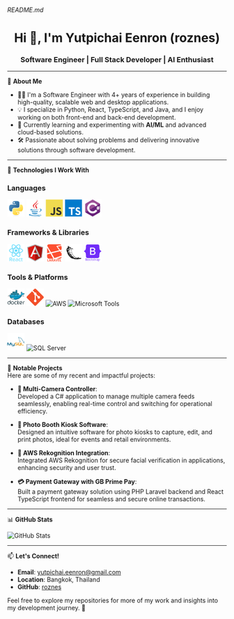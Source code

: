 ###### README.md

<!--
**roznes/roznes** is a ✨ _special_ ✨ repository because its `README.md` (this file) appears on your GitHub profile.

Here are some ideas to get you started:

- 🔭 I’m currently working on ...
- 🌱 I’m currently learning ...
- 👯 I’m looking to collaborate on ...
- 🤔 I’m looking for help with ...
- 💬 Ask me about ...
- 📫 How to reach me: ...
- 😄 Pronouns: ...
- ⚡ Fun fact: ...
-->


<h1 align="center">Hi 👋, I'm Yutpichai Eenron (roznes)</h1>
<h3 align="center">Software Engineer | Full Stack Developer | AI Enthusiast</h3>

---

🎯 **About Me**  
- 👨‍💻 I'm a Software Engineer with 4+ years of experience in building high-quality, scalable web and desktop applications.
- 💡 I specialize in Python, React, TypeScript, and Java, and I enjoy working on both front-end and back-end development.
- 🌱 Currently learning and experimenting with **AI/ML** and advanced cloud-based solutions.
- 🛠️ Passionate about solving problems and delivering innovative solutions through software development.

---

📌 **Technologies I Work With**

### **Languages**  
<p>
  <img src="https://raw.githubusercontent.com/devicons/devicon/master/icons/python/python-original.svg" alt="Python" width="40" height="40"/>
  <img src="https://raw.githubusercontent.com/devicons/devicon/master/icons/java/java-original.svg" alt="Java" width="40" height="40"/>
  <img src="https://raw.githubusercontent.com/devicons/devicon/master/icons/javascript/javascript-original.svg" alt="JavaScript" width="40" height="40"/>
  <img src="https://raw.githubusercontent.com/devicons/devicon/master/icons/typescript/typescript-original.svg" alt="TypeScript" width="40" height="40"/>
  <img src="https://raw.githubusercontent.com/devicons/devicon/master/icons/csharp/csharp-original.svg" alt="C#" width="40" height="40"/>
</p>

### **Frameworks & Libraries**  
<p>
  <img src="https://raw.githubusercontent.com/devicons/devicon/master/icons/react/react-original-wordmark.svg" alt="React" width="40" height="40"/>
  <img src="https://raw.githubusercontent.com/devicons/devicon/master/icons/angularjs/angularjs-original.svg" alt="Angular" width="40" height="40"/>
  <img src="https://raw.githubusercontent.com/devicons/devicon/master/icons/laravel/laravel-plain-wordmark.svg" alt="Laravel" width="40" height="40"/>
  <img src="https://raw.githubusercontent.com/devicons/devicon/master/icons/flask/flask-original.svg" alt="Flask" width="40" height="40"/>
  <img src="https://raw.githubusercontent.com/devicons/devicon/master/icons/bootstrap/bootstrap-plain-wordmark.svg" alt="Bootstrap" width="40" height="40"/>
</p>

### **Tools & Platforms**  
<p>
  <img src="https://raw.githubusercontent.com/devicons/devicon/master/icons/docker/docker-original-wordmark.svg" alt="Docker" width="40" height="40"/>
  <img src="https://raw.githubusercontent.com/devicons/devicon/master/icons/git/git-original.svg" alt="Git" width="40" height="40"/>
  <img src="https://www.vectorlogo.zone/logos/amazon_aws/amazon_aws-icon.svg" alt="AWS" width="40" height="40"/>
  <img src="https://www.vectorlogo.zone/logos/microsoft/microsoft-icon.svg" alt="Microsoft Tools" width="40" height="40"/>
</p>

### **Databases**  
<p>
  <img src="https://raw.githubusercontent.com/devicons/devicon/master/icons/mysql/mysql-original-wordmark.svg" alt="MySQL" width="40" height="40"/>
  <img src="https://www.svgrepo.com/show/303229/microsoft-sql-server-logo.svg" alt="SQL Server" width="40" height="40"/>
</p>

---

📜 **Notable Projects**  
Here are some of my recent and impactful projects:

- **📸 Multi-Camera Controller**:  
  Developed a C# application to manage multiple camera feeds seamlessly, enabling real-time control and switching for operational efficiency.  

- **🎡 Photo Booth Kiosk Software**:  
  Designed an intuitive software for photo kiosks to capture, edit, and print photos, ideal for events and retail environments.  

- **🔐 AWS Rekognition Integration**:  
  Integrated AWS Rekognition for secure facial verification in applications, enhancing security and user trust.  

- **💳 Payment Gateway with GB Prime Pay**:  
  Built a payment gateway solution using PHP Laravel backend and React TypeScript frontend for seamless and secure online transactions.  

---

📊 **GitHub Stats**  
<p>
  <img src="https://github-readme-stats.vercel.app/api?username=roznes&show_icons=true&theme=radical" alt="GitHub Stats"/>
</p>

---

📫 **Let's Connect!**  

- **Email**: yutpichai.eenron@gmail.com  
- **Location**: Bangkok, Thailand  
- **GitHub**: [roznes](https://github.com/roznes)  

Feel free to explore my repositories for more of my work and insights into my development journey. 🚀
